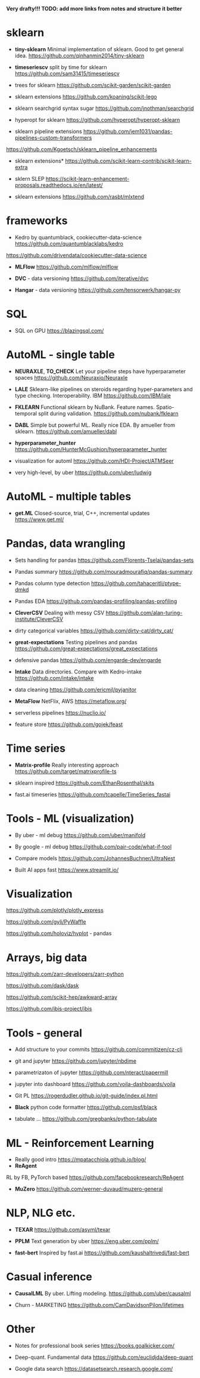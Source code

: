 **Very drafty!!! TODO: add more links from notes and structure it better**

# sklearn
* **tiny-sklearn**
Minimal implementation of sklearn. Good to get general idea.
https://github.com/qinhanmin2014/tiny-sklearn

* **timeseriescv**
split by time for sklearn
https://github.com/sam31415/timeseriescv

* trees for sklearn
https://github.com/scikit-garden/scikit-garden

* sklearn extensions
https://github.com/koaning/scikit-lego

* sklearn searchgrid syntax sugar
https://github.com/jnothman/searchgrid

* hyperopt for sklearn
https://github.com/hyperopt/hyperopt-sklearn

* sklearn pipeline extensions
https://github.com/jem1031/pandas-pipelines-custom-transformers

https://github.com/Kgoetsch/sklearn_pipeline_enhancements

* sklearn extensions*
https://github.com/scikit-learn-contrib/scikit-learn-extra

* sklern SLEP
https://scikit-learn-enhancement-proposals.readthedocs.io/en/latest/

* sklearn extensions
https://github.com/rasbt/mlxtend


# frameworks
* Kedro by quantumblack, cookiecutter-data-science
https://github.com/quantumblacklabs/kedro

https://github.com/drivendata/cookiecutter-data-science

* **MLFlow**
https://github.com/mlflow/mlflow

* **DVC** - data versioning
https://github.com/iterative/dvc

* **Hangar** - data versioning
https://github.com/tensorwerk/hangar-py


# SQL
* SQL on GPU
https://blazingsql.com/


# AutoML - single table
* **NEURAXLE**, **TO_CHECK** 
Let your pipeline steps have hyperparameter spaces
https://github.com/Neuraxio/Neuraxle

* **LALE** 
Sklearn-like pipelines on steroids regarding hyper-parameters and type checking. Interoperability. IBM
https://github.com/IBM/lale

* **FKLEARN** 
Functional sklearn by NuBank. Feature names. Spatio-temporal split during validation.
https://github.com/nubank/fklearn

* **DABL**
Simple but powerful ML. Really nice EDA. By amueller from sklearn.
https://github.com/amueller/dabl

* **hyperparameter_hunter**
https://github.com/HunterMcGushion/hyperparameter_hunter

* visualization for automl
https://github.com/HDI-Project/ATMSeer

* very high-level, by uber
https://github.com/uber/ludwig


# AutoML - multiple tables
* **get.ML**
Closed-source, trial, C++, incremental updates
https://www.get.ml/



# Pandas, data wrangling
* Sets handling for pandas
https://github.com/Florents-Tselai/pandas-sets

* Pandas summary
https://github.com/mouradmourafiq/pandas-summary

* Pandas column type detection
https://github.com/tahaceritli/ptype-dmkd

* Pandas EDA
https://github.com/pandas-profiling/pandas-profiling

* **CleverCSV** 
Dealing with messy CSV
https://github.com/alan-turing-institute/CleverCSV

* dirty categorical variables
https://github.com/dirty-cat/dirty_cat/

* **great-expectations**
Testing pipelines and pandas
https://github.com/great-expectations/great_expectations

* defensive pandas
https://github.com/engarde-dev/engarde

* **Intake**
Data directories. Compare with Kedro-intake
https://github.com/intake/intake

* data cleaning
https://github.com/ericmjl/pyjanitor

* **MetaFlow**
NetFlix, AWS
https://metaflow.org/

* serverless pipelines
https://nuclio.io/

* feature store
https://github.com/gojek/feast

# Time series
* **Matrix-profile**
Really interesting approach
https://github.com/target/matrixprofile-ts

* sklearn inspired
https://github.com/EthanRosenthal/skits

* fast.ai timeseries
https://github.com/tcapelle/TimeSeries_fastai

# Tools - ML (visualization)
* By uber - ml debug
https://github.com/uber/manifold

* By google - ml debug
https://github.com/pair-code/what-if-tool

* Compare models
https://github.com/JohannesBuchner/UltraNest

* Built AI apps fast
https://www.streamlit.io/

# Visualization
https://github.com/plotly/plotly_express

https://github.com/gyli/PyWaffle

https://github.com/holoviz/hvplot - pandas

# Arrays, big data
https://github.com/zarr-developers/zarr-python

https://github.com/dask/dask

https://github.com/scikit-hep/awkward-array

https://github.com/ibis-project/ibis

# Tools - general
* Add structure to your commits
https://github.com/commitizen/cz-cli

* git and jupyter
https://github.com/jupyter/nbdime

* parametrizaton of jupyter
https://github.com/nteract/papermill

* jupyter into dashboard
https://github.com/voila-dashboards/voila

* Git PL
https://rogerdudler.github.io/git-guide/index.pl.html

* **Black** python code formatter
https://github.com/psf/black

* tabulate ...
https://github.com/gregbanks/python-tabulate

# ML - Reinforcement Learning
* Really good intro 
https://mpatacchiola.github.io/blog/
* **ReAgent**

RL by FB, PyTorch based
https://github.com/facebookresearch/ReAgent

* **MuZero**
https://github.com/werner-duvaud/muzero-general

# NLP, NLG etc.
* **TEXAR**
https://github.com/asyml/texar

* **PPLM** 
Text generation by uber
https://eng.uber.com/pplm/

* **fast-bert**
Inspired by fast.ai
https://github.com/kaushaltrivedi/fast-bert

# Casual inference
* **CausalLML**
By uber. Lifting modeling.
https://github.com/uber/causalml

* Churn - MARKETING
https://github.com/CamDavidsonPilon/lifetimes

# Other
* Notes for professional book series
https://books.goalkicker.com/

* Deep-quant. Fundamental data 
https://github.com/euclidjda/deep-quant

* Google data search
https://datasetsearch.research.google.com/

